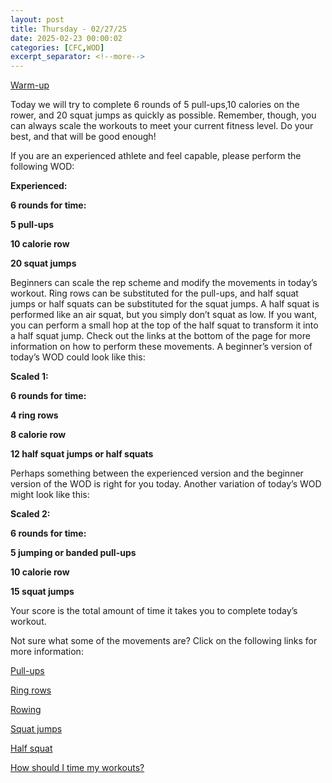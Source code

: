 ```yaml
---
layout: post
title: Thursday - 02/27/25
date: 2025-02-23 00:00:02
categories: [CFC,WOD]
excerpt_separator: <!--more-->
---
```

[Warm-up](https://communityfitnessclub.wixsite.com/website/post/basic-full-body-warm-up)

Today we will try to complete 6 rounds of 5 pull-ups,10 calories on the rower, and 20 squat jumps as quickly as possible. Remember, though, you can always scale the workouts to meet your current fitness level. Do your best, and that will be good enough!

If you are an experienced athlete and feel capable, please perform the following WOD:

**Experienced:**

**6 rounds for time:**

**5 pull-ups**

**10 calorie row**

**20 squat jumps**
<!--more-->

Beginners can scale the rep scheme and modify the movements in today’s workout. Ring rows can be substituted for the pull-ups, and half squat jumps or half squats can be substituted for the squat jumps. A half squat is performed like an air squat, but you simply don’t squat as low.  If you want, you can perform a small hop at the top of the half squat to transform it into a half squat jump. Check out the links at the bottom of the page for more information on how to perform these movements. A beginner’s version of today’s WOD could look like this:

**Scaled 1:**

**6 rounds for time:**

**4 ring rows**

**8 calorie row**

**12 half squat jumps or half squats**

Perhaps something between the experienced version and the beginner version of the WOD is right for you today. Another variation of today’s WOD might look like this:

**Scaled 2:**

**6 rounds for time:**

**5 jumping or banded pull-ups**

**10 calorie row**

**15 squat jumps**

Your score is the total amount of time it takes you to complete today’s workout. 

Not sure what some of the movements are? Click on the following links for more information:

[Pull-ups](https://communityfitnessclub.wixsite.com/website/post/pull-ups)

[Ring rows](https://communityfitnessclub.wixsite.com/website/post/ring-rows)

[Rowing](https://communityfitnessclub.wixsite.com/website/post/rowing)

[Squat jumps](https://www.youtube.com/watch?v=Gw3dJG1tVDo)  

[Half squat](https://www.youtube.com/watch?v=QsvwdvJCam4)

[How should I time my workouts?](https://communityfitnessclub.wixsite.com/website/post/how-should-i-time-my-workouts)
